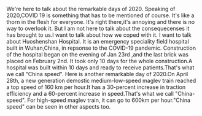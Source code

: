 We're here to talk about the remarkable days of 2020. Speaking of 2020,COVID 19 is something that has to be mentioned of course. 
It's like a thorn in the flesh for everyone. It's right there,it's annoying and there is no way to overlook it.
But I am not here to talk about the consequecenses it has brought to us.I want to talk about how we coped with it.
I want to talk about Huoshenshan Hospital. It is an emergency speciality field hospital built in Wuhan,China, in repsonse to the COVID-19 pandemic.
Construction of the hospital began on the evening of Jan 23rd ,and the last brick was placed on February 2nd. It took only 10 days for the whole construction.A hospital was built within 10 days and ready to receive patients.That's what we call "China speed".
Here is another remarkable day of 2020.On April 28th, a new generation demostic medium-low-speed maglev train reached a top speed of 160 km per hour.It has a 30-percent increase in traction efficiency and a 60-percent increase in speed.That's what we call "China-speed". For high-speed maglev train, it can go to 600km per hour."China speed" can be seen in other aspects too.

